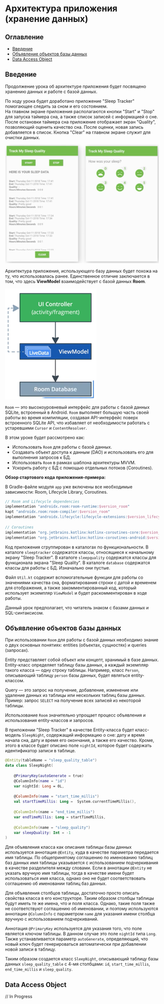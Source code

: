 # Архитектура приложения (хранение данных)

## Оглавление

- [Введение](#введение)
- [Объявление объектов базы данных](#объявление-объектов-базы-данных)
- [Data Access Object](#data-access-object)

## Введение

Продолжение урока об архитектуре приложения будет посвящено хранению данных и работе с базой данных.

По ходу урока будет доработано приложение "Sleep Tracker" помогающее следить за сном и его состоянием.  
На главном экране приложения располагаются кнопки "Start" и "Stop" для запуска таймера сна, а также список записей с информацией о сне. После остановки таймера сна приложение отображает экран "Quality", позволяющий оценить качество сна. После оценки, новая запись добавляется в список. Кнопка "Clear" на главном экране служит для очистки данных.

![](sleep-tracker.png)

Архитектура приложения, использующего базу данных будет похожа на ту, что использовалась ранее. Единственное отличие заключается в том, что здесь **ViewModel** взаимодействует с базой данных **Room**.

![](architecture-with-room.png)

`Room` — это высокоуровневый интерфейс для работы с базой данных SQLite, встроенный в Android. `Room` выполняет большую часть своей работы во время компиляции, создавая API-интерфейс поверх встроенного SQLite API, что избавляет от необходимости работать с устаревшими `Cursor` и `ContentResolver`.

В этом уроке будет рассмотрено как:

* Использовать `Room` для работы с базой данных.
* Создавать объект доступа к данным (DAO) и использовать его для выполнения запросов к БД.
* Использовать `Room` в рамках шаблона архитектуры MVVM.
* Ускорить работу с БД с помощью отдельных потоков (Coroutines).

**Обзор стартового кода приложения-примера:**

В Gradle-файле модуля `app` уже включены все необходимые зависимости: Room, Lifecycle Library, Coroutines.

```gradle
// Room and Lifecycle dependencies
implementation "androidx.room:room-runtime:$version_room"
kapt "androidx.room:room-compiler:$version_room"
implementation "androidx.lifecycle:lifecycle-extensions:$version_lifecycle_extensions"

// Coroutines
implementation "org.jetbrains.kotlinx:kotlinx-coroutines-core:$version_coroutine"
implementation "org.jetbrains.kotlinx:kotlinx-coroutines-android:$version_coroutine"
```

Код приложения сгруппирован в каталогах по функциональности. В каталоге `sleeptracker` содержатся классы, относящиеся к начальному экрану "Sleep Tracker". В каталоге `sleepquality` содержатся классы для функционала экрана "Sleep Quality". В каталоге `database` содержатся классы для работы с БД. Изначально они пустые.

Файл `Util.kt` содержит вспомогательные функции для работы со значениями качества сна, форматирования строки с датой и временем для отображения, а также закомментированный код, который использует экземпляр `ViewModel` и будет раскомментирован в ходе работы.

Данный урок предполагает, что читатель знаком с базами данных и SQL-синтаксисом.

## Объявление объектов базы данных

При использовании `Room` для работы с базой данных необходимо знание о двух основных понятиях: entities (объектах, сущностях) и queries (запросах).

Entity представляет собой объект или концепт, хранимый в базе данных. Entity-класс определяет таблицу базы данных, а каждый экземпляр такого класса — одну строку таблицы. Например, класс `Person`, описывающий таблицу `person` базы данных, будет являться entity-классом.

Query — это запрос на получение, добавление, изменение или удаление данных из таблицы или нескольких таблиц базы данных. Пример: запрос `SELECT` на получение всех записей из некоторой таблицы.

Использование `Room` значительно упрощает процесс объявления и использования entity-классов и запросов.

В приложении "Sleep Tracker" в качестве Entity-класса будет класс-модель `SleepNight`, содержащий информацию о сне: дату и время начала сна, дату и время его окончания, а также его качество. Кроме, этого в классе будет описано поле `nightId`, которое будет содержать идентификатор записи в таблице.

```kotlin
@Entity(tableName = "sleep_quality_table")
data class SleepNight(
    
    @PrimaryKey(autoGenerate = true)
    @ColumnInfo(name = "id")
    var nightId: Long = 0L,

    @ColumnInfo(name = "start_time_millis")
    val startTimeMillis: Long =  System.currentTimeMillis(),

    @ColumnInfo(name = "end_time_millis")
    var endTimeMillis: Long = startTimeMillis,

    @ColumnInfo(name = "sleep_quality")
    var sleepQuality: Int = -1
)
```

Для объявления класса как описания таблицы базы данных используется аннотация `@Entity`, куда в качестве параметра передается имя таблицы. По общепринятому соглашению по именованию таблиц баз данных имя таблицы указывается с использованием подчеркивания в качестве разделителя между словами. Если в аннотации `@Entity` не указать вручную имя таблицы, тогда в качестве имени будет использоваться имя класса, однако оно не будет соответствовать соглашению об именовании таблиц баз данных.

Для объявления столбцов таблицы, достаточно просто описать свойства класса в его конструкторе. Таким образом столбцы таблицы будут иметь те же имена, что и поля класса. Однако, такие поля также не соответствуют соглашению об именовании, и поэтому используются аннотации `@ColumnInfo` с параметром `name` для указания имени столбца вручную с использованием подчеркиваний.

Аннотация `@PrimaryKey` используется для указания того, что поле является ключом таблицы. В данном случае это поле `nightId` типа `Long`. Также устанавливается параметр `autoGenerate`, определяющий, что новый ключ будет генерироваться автоматически при добавлении новой записи в таблицу.

Таким образом создается класс `SleepNight`, описывающий таблицу базы данных `sleep_quality_table` с 4-мя столбцами: `id`, `start_time_millis`, `end_time_millis` и `sleep_quality`.

## Data Access Object

// In Progress
